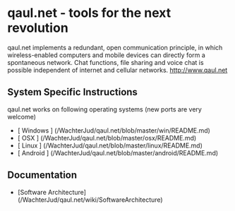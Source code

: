 qaul.net - tools for the next revolution
========================================

qaul.net implements a redundant, open communication principle, in which wireless-enabled computers and mobile devices can directly form a spontaneous network. Chat functions, file sharing and voice chat is possible independent of internet and cellular networks.
http://www.qaul.net


System Specific Instructions
-----------------------------

qaul.net works on following operating systems (new ports are very welcome)
* [ Windows ] (/WachterJud/qaul.net/blob/master/win/README.md)
* [ OSX ]     (/WachterJud/qaul.net/blob/master/osx/README.md)
* [ Linux ]   (/WachterJud/qaul.net/blob/master/linux/README.md)
* [ Android ] (/WachterJud/qaul.net/blob/master/android/README.md)

Documentation
--------------

* [Software Architecture] (/WachterJud/qaul.net/wiki/SoftwareArchitecture)
